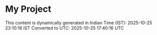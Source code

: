 # My Project

This content is dynamically generated in Indian Time (IST): 2025-10-25 23:10:16 IST
Converted to UTC: 2025-10-25 17:40:16 UTC
